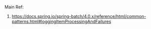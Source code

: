 Main Ref:
1. https://docs.spring.io/spring-batch/4.0.x/reference/html/common-patterns.html#loggingItemProcessingAndFailures